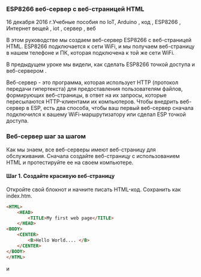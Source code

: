 ### ESP8266 веб-сервер с веб-страницей HTML  

16 декабря 2016 г.Учебные пособия по IoT, Arduino , код , ESP8266 , Интернет вещей , iot , сервер , веб

В этом руководстве мы создаем веб-сервер ESP8266 с веб-страницей HTML. ESP8266  подключается к сети WiFi, и мы получаем веб-страницу в нашем телефоне и ПК, которая подключена к той же сети WiFi.

В предыдущем уроке мы видели, как сделать ESP8266 точкой доступа и  веб-сервером .

Веб-сервер - это программа, которая использует HTTP (протокол передачи гипертекста) для предоставления пользователям файлов, формирующих веб-страницы, в ответ на их запросы, которые пересылаются HTTP-клиентами их компьютеров.
Чтобы внедрить веб-сервер в ESP, есть два способа, чтобы ваш первый веб-сервер сначала подключился к вашему WiFi-маршрутизатору или сделал ESP точкой доступа.

### Веб-сервер шаг за шагом
Как мы знаем, все веб-серверы имеют веб-страницу для обслуживания. Сначала создайте веб-страницу с использованием HTML и протестируйте ее на своем компьютере.

#### Шаг 1. Создайте красивую веб-страницу
Откройте свой блокнот и начните писать HTML-код. Сохранить как index.htm.

```html
<HTML>
	<HEAD>
		<TITLE>My first web page</TITLE>
	</HEAD>
<BODY>
	<CENTER>
		<B>Hello World.... </B>
	</CENTER>	
</BODY>
</HTML>
```

<HEAD> и <TITLE> используются для указания заголовка страницы, который виден в верхней части браузера.

Тег <CENTER> используется для выравнивания текста по центру, <B> - для выделения текста жирным шрифтом.

### Протестируйте свою веб-страницу
Откройте веб-страницу в веб-браузере. Вы можете заметить, что вверху вы видите заголовок «Моя первая веб-страница». И веб-страница с Hello World ... сообщение.

Чтобы увидеть изменения в вашем HTML-коде, просто измените свою HTML-программу и нажмите «Обновить» в браузере. Это отразится сразу. Таким образом, вы можете проверить свою веб-страницу, а затем развернуть ее на ESP8266. Это экономит ваше много времени.

HTML веб-страница

### Шаг 2: Создание веб-сервера на ESP8266  
ESP может действовать как точка доступа и может подключаться к точке доступа или к обоим.

Сначала мы создаем программу для подключения к точке доступа WiFi (Точка доступа)

Программа для подключения к точке доступа и сделать веб-сервер

Нам нужны эти библиотеки, чтобы сделать веб-сервер.

ESP8266WiFi.h требуется для выполнения всех функций, связанных с WiFi, таких как подключение, точка доступа и т. Д.

WiFiClient.h этот файл необходим для отправки запроса в веб-браузер

ESP8266WebServer.h он обрабатывает все протоколы HTTP

```ino
#include <ESP8266WiFi.h>
#include <WiFiClient.h>
#include <ESP8266WebServer.h>
```

Определите свой SSID и пароль вашего WiFi-маршрутизатора, к которому подключается ESP

//SSID and Password of your WiFi router
```ino
const char* ssid     = "your_ssid";
const char* password = "password";
```


Веб-сервер находится на порте 80, вы также можете использовать другие порты, порт HTTP по умолчанию - 80, чтобы открыть веб-страницу с другим номером порта, вы должны ввести номер порта после IP-адреса. Ex. Для порта номер 81 вы должны набрать 192.168.2.2:81 в браузере.
```ino
ESP8266WebServer server(80); //Server on port 80
```

Есть два способа сделать веб-сервер одним:   
* подключиться к горячей точке WiFi   
* сделать ESP горячей точкой (Точка доступа).  

Эта команда используется для подключения к вашей точке доступа WiFi. 
Термин Точка доступа (AP) такой же, как Wi-Fi Hot Spot. 
Если сеть открыта, вы можете удалить поле пароля из команды.

```ino
WiFi.begin(ssid, password);     //Connect to your WiFi router
```

После запроса на подключение мы ждем подключения WiFi. После подключения и отключения ESP8266 из-за потери сигнала или по любой другой причине, нет необходимости давать эту команду снова, он попытается подключиться снова автоматически. Это обрабатывается его ОС, вы можете обнаружить некоторые ошибки стека, отображаемые в последовательном мониторе, и эти ошибки происходят из его внутренней ОС.
```ino
// Wait for connection
  while (WiFi.status() != WL_CONNECTED) {
    delay(500);
    Serial.print(".");
  }
```
Чтобы получить IP-адрес, т.е. назначенный ESP8266 вашим WiFi-роутером, используйте эту команду
```ino
WiFi.localIP();
```

Когда клиент запрашивает веб-страницу, вводя IP-адрес ESP, данные для отправки обрабатываются подпрограммой, и это имя подпрограммы определяется в server.on (путь, имя подпрограммы).
```ino
server.on("/", handleRoot); //Which routine to handle at root location
```

Пример: если у вас есть две страницы, вы можете определить это

```ino
Server.on ( «/», корень); //192.168.2.2 (IP ESP) это корневой каталог
Server.on ( «/ стр.1», FIRST_PAGE); //Аный192.168.2.2/page1 »это первое расположение страницы
Server.on ( «/ страница2», Second_page); //Аный192.168.2.2/page2 »это место на второй странице
```

У вас есть три подпрограммы, которые обрабатывают запросы клиентов.

```ino
server.begin();                  //Start server
```

В основном цикле мы обрабатываем запрос клиента
```ino
server.handleClient();          //Handle client requests
```

Эта подпрограмма вызывается, когда вы вводите IP-адрес в веб-браузере и нажимаете Enter. Эта процедура отправляет тест «привет от esp8266» в веб-браузер.

```ino
void handleRoot() {
  server.send(200, "text/plain", "hello from esp8266!");
}
```

Загрузите свой собственный HTML-код в качестве веб-страницы

Мы узнали, как создать веб-сервер и его основы, теперь мы хотим загрузить нашу веб-страницу HTML. Это очень просто, просто замените «привет из esp8266» HTML-кодом.
```ino
server.send(200, "text/plain", "hello from esp8266!");
```

Сначала мы берем код веб-страницы в отдельном заголовочном файле, называем его «index.h», теперь наша веб-страница представляет собой массив символов, хранящихся в переменной MAIN_page . Не используйте комментарии в этом файле. Это HTML-данные как символьный массив, а не программа. Теперь HTML-код находится в заголовочном файле .h, а не .html.

### файл index.h

```ino
const char MAIN_page[] PROGMEM = R"=====(
<HTML>
	<HEAD>
			<TITLE>My first web page</TITLE>
	</HEAD>
<BODY>
	<CENTER>
			<B>Hello World.... </B>
	</CENTER>	
</BODY>
</HTML>
)=====";
```

Теперь мы импортируем этот заголовочный файл в нашу программу, используя #import «index.h» . Убедитесь, что этот файл должен быть с файлом кода Arduino .ino

Изменения в основных программах вносятся в подпрограмму handleRoot, которая отправляет веб-страницу клиенту, теперь мы отправляем html-страницу с текстом text / plain в text / html .

```ino
void handleRoot() {
  server.send(200, "text/plain", "hello from esp8266!");
} 
```

Модифицированная функция handleRoot
```inovoid handleRoot() {
  String s = MAIN_page;
  server.send(200, "text/html", s);
}
```

### Полная программа для веб-страницы HTML от esp8266
.ino файл

```ino
/*
 * Hello world web server
 * circuits4you.com
 */
#include <ESP8266WiFi.h>
#include <WiFiClient.h>
#include <ESP8266WebServer.h>

#include "index.h" //Our HTML webpage contents

//SSID and Password of your WiFi router
const char* ssid = "Circuits4you.com";
const char* password = "123456789";

ESP8266WebServer server(80); //Server on port 80

//===============================================================
// This routine is executed when you open its IP in browser
//===============================================================
void handleRoot() {
 String s = MAIN_page; //Read HTML contents
 server.send(200, "text/html", s); //Send web page
}
//==============================================================
//                  SETUP
//==============================================================
void setup(void){
  Serial.begin(9600);
  
  WiFi.begin(ssid, password);     //Connect to your WiFi router
  Serial.println("");

  // Wait for connection
  while (WiFi.status() != WL_CONNECTED) {
    delay(500);
    Serial.print(".");
  }

  //If connection successful show IP address in serial monitor
  Serial.println("");
  Serial.print("Connected to ");
  Serial.println(ssid);
  Serial.print("IP address: ");
  Serial.println(WiFi.localIP());  //IP address assigned to your ESP
 
  server.on("/", handleRoot);      //Which routine to handle at root location

  server.begin();                  //Start server
  Serial.println("HTTP server started");
}
//==============================================================
//                     LOOP
//==============================================================
void loop(void){
  server.handleClient();          //Handle client requests
}
```


```ino
/*
 * Hello world web server
 * circuits4you.com
 */
#include <ESP8266WiFi.h>
#include <WiFiClient.h>
#include <ESP8266WebServer.h>
 
#include "index.h" //Our HTML webpage contents
 
//SSID and Password of your WiFi router
const char* ssid = "Circuits4you.com";
const char* password = "123456789";
 
ESP8266WebServer server(80); //Server on port 80
 
//===============================================================
// This routine is executed when you open its IP in browser
//===============================================================
void handleRoot() {
 String s = MAIN_page; //Read HTML contents
 server.send(200, "text/html", s); //Send web page
}
//==============================================================
//                  SETUP
//==============================================================
void setup(void){
  Serial.begin(9600);
  
  WiFi.begin(ssid, password);     //Connect to your WiFi router
  Serial.println("");
 
  // Wait for connection
  while (WiFi.status() != WL_CONNECTED) {
    delay(500);
    Serial.print(".");
  }
 
  //If connection successful show IP address in serial monitor
  Serial.println("");
  Serial.print("Connected to ");
  Serial.println(ssid);
  Serial.print("IP address: ");
  Serial.println(WiFi.localIP());  //IP address assigned to your ESP
 
  server.on("/", handleRoot);      //Which routine to handle at root location
 
  server.begin();                  //Start server
  Serial.println("HTTP server started");
}
//==============================================================
//                     LOOP
//==============================================================
void loop(void){
  server.handleClient();          //Handle client requests
}
```


### Полученные результаты
Чтобы увидеть результат, сначала получите IP-адрес от последовательного монитора. Откройте последовательный монитор и нажмите «Сброс». Он отправляет IP-адрес и показывает состояние своего подключения, если он не может подключиться, на последовательном мониторе отображаются точки «…… ..». Проверьте ваш ssid и пароль.
```ino
//SSID and Password of your WiFi router
const char* ssid = "your_ssid";
const char* password = "password";
```

После подключения он покажет следующее

IP-адрес подключения назначен
Откройте веб-браузер и введите этот IP-адрес (192.168.2.2), чтобы использовать доменное имя, прочитайте этот пост. Убедитесь, что ваш ноутбук или телефон должен быть подключен к той же сети. Вы можете увидеть эту веб-страницу, которую мы создали на всех устройствах, которые подключены к маршрутизатору WiFi, к которому подключен ESP8266.


